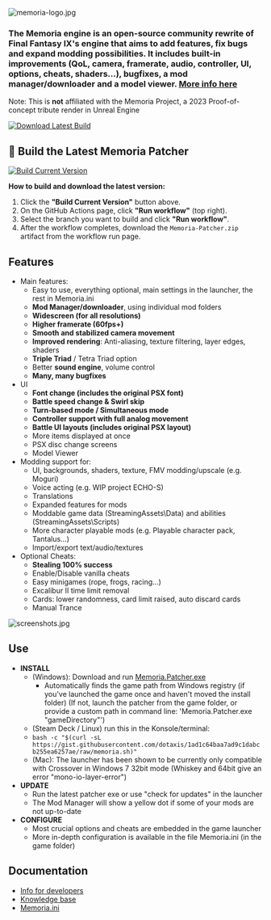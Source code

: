 ![memoria-logo.jpg](https://github.com/user-attachments/assets/625396cc-7553-4607-9626-9f98917d6073)

### The Memoria engine is an open-source community rewrite of Final Fantasy IX's engine that aims to add features, fix bugs and expand modding possibilities. It includes built-in improvements (QoL, camera, framerate, audio, controller, UI, options, cheats, shaders...), bugfixes, a mod manager/downloader and a model viewer. [More info here](https://github.com/Albeoris/Memoria/wiki/Project-Overview)

Note: This is **not** affiliated with the Memoria Project, a 2023 Proof-of-concept tribute render in Unreal Engine

[![Download Latest Build](https://img.shields.io/badge/Download--Latest--Memoria--Patcher-green?logo=github)](https://github.com/Albeoris/Memoria/releases/latest)

## 🚀 Build the Latest Memoria Patcher

[![Build Current Version](https://img.shields.io/badge/Build%20Current%20Version-Run%20on%20GitHub-blue?logo=github)](../../actions/workflows/build.yml)

**How to build and download the latest version:**
1. Click the **"Build Current Version"** button above.
2. On the GitHub Actions page, click **"Run workflow"** (top right).
3. Select the branch you want to build and click **"Run workflow"**.
4. After the workflow completes, download the `Memoria-Patcher.zip` artifact from the workflow run page.


## Features

- Main features:
    - Easy to use, everything optional, main settings in the launcher, the rest in Memoria.ini
    - **Mod Manager/downloader**, using individual mod folders
    - **Widescreen (for all resolutions)**
    - **Higher framerate (60fps+)**
    - **Smooth and stabilized camera movement**
    - **Improved rendering**: Anti-aliasing, texture filtering, layer edges, shaders
    - **Triple Triad** / Tetra Triad option
    - Better **sound engine**, volume control
    - **Many, many bugfixes**
- UI
    - **Font change (includes the original PSX font)**
    - **Battle speed change & Swirl skip**
    - **Turn-based mode / Simultaneous mode**
    - **Controller support with full analog movement**
    - **Battle UI layouts (includes original PSX layout)**
    - More items displayed at once
    - PSX disc change screens
    - Model Viewer
- Modding support for:
    - UI, backgrounds, shaders, texture, FMV modding/upscale (e.g. Moguri)
    - Voice acting (e.g. WIP project ECHO-S)
    - Translations
    - Expanded features for mods
    - Moddable game data (StreamingAssets\Data\) and abilities (StreamingAssets\Scripts\)
    - More character playable mods (e.g. Playable character pack, Tantalus...)
    - Import/export text/audio/textures
- Optional Cheats:
    - **Stealing 100% success**
    - Enable/Disable vanilla cheats
    - Easy minigames (rope, frogs, racing...)
    - Excalibur II time limit removal
    - Cards: lower randomness, card limit raised, auto discard cards
    - Manual Trance
 
![screenshots.jpg](https://github.com/user-attachments/assets/2bacaa4c-c380-44a8-bc67-9814594154d0)

## Use

- **INSTALL**
  - (Windows): Download and run [Memoria.Patcher.exe](https://github.com/Albeoris/Memoria/releases/latest/download/Memoria.Patcher.exe)
    - Automatically finds the game path from Windows registry (if you've launched the game once and haven't moved the install folder) (If not, launch the patcher from the game folder, or provide a custom path in command line: 'Memoria.Patcher.exe "gameDirectory"')
  - (Steam Deck / Linux) run this in the Konsole/terminal:
  - `bash -c "$(curl -sL https://gist.githubusercontent.com/dotaxis/1ad1c64baa7ad9c1dabcb255ea6257ae/raw/memoria.sh)"`
  - (Mac): The launcher has been shown to be currently only compatible with Crossover in Windows 7 32bit mode (Whiskey and 64bit give an error "mono-io-layer-error")
- **UPDATE**
  - Run the latest patcher exe or use "check for updates" in the launcher
  - The Mod Manager will show a yellow dot if some of your mods are not up-to-date
- **CONFIGURE**
  - Most crucial options and cheats are embedded in the game launcher
  - More in-depth configuration is available in the file Memoria.ini (in the game folder)

## Documentation

- [Info for developers](../../wiki#Developers)
- [Knowledge base](../../wiki#knowledge-base)
- [Memoria.ini](../../wiki/Memoria.ini-sections)
